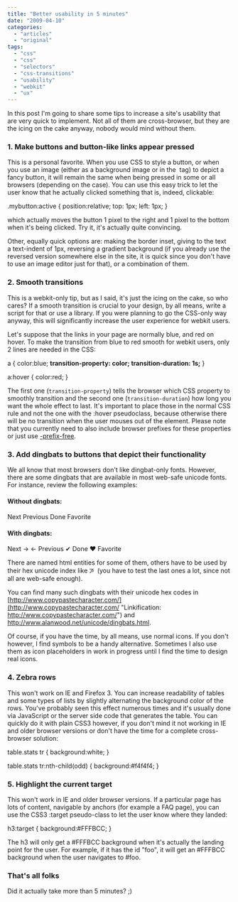 ```yaml
---
title: "Better usability in 5 minutes"
date: "2009-04-10"
categories:
  - "articles"
  - "original"
tags:
  - "css"
  - "css"
  - "selectors"
  - "css-transitions"
  - "usability"
  - "webkit"
  - "ux"
---
```


In this post I'm going to share some tips to increase a site's usability that are very quick to implement. Not all of them are cross-browser, but they are the icing on the cake anyway, nobody would mind without them.

### 1\. Make buttons and button-like links appear pressed

This is a personal favorite. When you use CSS to style a button, or when you use an image (either as a background image or in the <img /> tag) to depict a fancy button, it will remain the same when being pressed in some or all browsers (depending on the case). You can use this easy trick to let the user know that he actually clicked something that is, indeed, clickable:

.mybutton:active {
	position:relative;
	top: 1px;
	left: 1px;
}

which actually moves the button 1 pixel to the right and 1 pixel to the bottom when it's being clicked. Try it, it's actually quite convincing.

Other, equally quick options are: making the border inset, giving to the text a text-indent of 1px, reversing a gradient background (if you already use the reversed version somewhere else in the site, it is quick since you don't have to use an image editor just for that), or a combination of them.

### 2\. Smooth transitions

This is a webkit-only tip, but as I said, it's just the icing on the cake, so who cares? If a smooth transition is crucial to your design, by all means, write a script for that or use a library. If you were planning to go the CSS-only way anyway, this will significantly increase the user experience for webkit users.

Let's suppose that the links in your page are normally blue, and red on hover. To make the transition from blue to red smooth for webkit users, only 2 lines are needed in the CSS:

a {
	color:blue;
 **transition-property: color;
	transition-duration: 1s;**
}

a:hover {
	color:red;
}

The first one (`transition-property`) tells the browser which CSS property to smoothly transition and the second one (`transition-duration`) how long you want the whole effect to last. It's important to place those in the normal CSS rule and not the one with the :hover pseudoclass, because otherwise there will be no transition when the user mouses out of the element. Please note that you currently need to also include browser prefixes for these properties or just use [\-prefix-free](http://leaverou.github.com/prefixfree).

### 3\. Add dingbats to buttons that depict their functionality

We all know that most browsers don't like dingbat-only fonts. However, there are some dingbats that are available in most web-safe unicode fonts. For instance, review the following examples:

#### Without dingbats:

Next Previous Done Favorite

#### With dingbats:

Next → ← Previous ✔ Done ♥ Favorite

There are named html entities for some of them, others have to be used by their hex unicode index like &#xABCD;  (you have to test the last ones a lot, since not all are web-safe enough).

You can find many such dingbats with their unicode hex codes in [http://www.copypastecharacter.com/](http://www.copypastecharacter.com/ "Linkification: http://www.copypastecharacter.com/") and http://www.alanwood.net/unicode/dingbats.html.

Of course, if you have the time, by all means, use normal icons. If you don't however, I find symbols to be a handy alternative. Sometimes I also use them as icon placeholders in work in progress until I find the time to design real icons.

### 4\. Zebra rows

This won't work on IE and Firefox 3. You can increase readability of tables and some types of lists by slightly alternating the background color of the rows. You've probably seen this effect numerous times and it's usually done via JavaScript or the server side code that generates the table. You can quickly do it with plain CSS3 however, if you don't mind it not working in IE and older browser versions or don't have the time for a complete cross-browser solution:

table.stats tr {
	background:white;
}

table.stats tr:nth-child(odd) {
	background:#f4f4f4;
}

### 5\. Highlight the current target

This won't work in IE and older browser versions. If a particular page has lots of content, navigable by anchors (for example a FAQ page), you can use the CSS3 :target pseudo-class to let the user know where they landed:

h3:target {
	background:#FFFBCC;
}

The h3 will only get a #FFFBCC background when it's actually the landing point for the user. For example, if it has the id "foo", it will get an #FFFBCC background when the user navigates to #foo.

### That's all folks

Did it actually take more than 5 minutes? ;)
